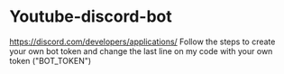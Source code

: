 # Youtube-discord-bot

https://discord.com/developers/applications/
Follow the steps to create your own bot token and change the last line on my code with your own token ("BOT_TOKEN")
